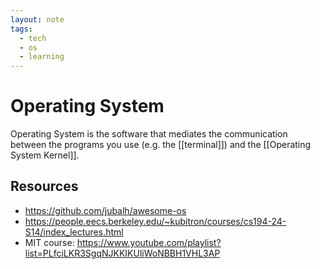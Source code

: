 ```yaml
---
layout: note
tags:
  - tech
  - os
  - learning
---
```


# Operating System

Operating System is the software that mediates the communication between the programs you use (e.g. the [[terminal]]) and the [[Operating System Kernel]].

## Resources

- https://github.com/jubalh/awesome-os
- https://people.eecs.berkeley.edu/~kubitron/courses/cs194-24-S14/index_lectures.html
- MIT course: https://www.youtube.com/playlist?list=PLfciLKR3SgqNJKKIKUliWoNBBH1VHL3AP
